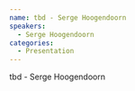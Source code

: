 ```yaml
--- 
name: tbd - Serge Hoogendoorn 
speakers: 
  - Serge Hoogendoorn 
categories:
  - Presentation
---
```


tbd - Serge Hoogendoorn